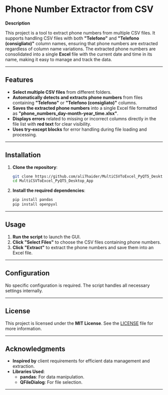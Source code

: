 # Phone Number Extractor from CSV

**Description**

This project is a tool to extract phone numbers from multiple CSV files. It supports handling CSV files with both **"Telefono"** and **"Telefono (consigliato)"** column names, ensuring that phone numbers are extracted regardless of column name variations. The extracted phone numbers are consolidated into a single **Excel** file with the current date and time in its name, making it easy to manage and track the data.

---

## Features

- **Select multiple CSV files** from different folders.
- **Automatically detects and extracts phone numbers** from files containing **"Telefono"** or **"Telefono (consigliato)"** columns.
- **Saves the extracted phone numbers** into a single Excel file formatted as **"phone_numbers_day-month-year_time.xlsx"**.
- **Displays errors** related to missing or incorrect columns directly in the file list with **red text** for clear visibility.
- **Uses try-except blocks** for error handling during file loading and processing.

---

## Installation

1. **Clone the repository**:
   ```bash
   git clone https://github.com/ali7haider/MultiCSVToExcel_PyQT5_Desktop_App.git
   cd MultiCSVToExcel_PyQT5_Desktop_App
   ```

2. **Install the required dependencies**:
   ```bash
   pip install pandas
   pip install openpyxl
   ```

---

## Usage

1. **Run the script** to launch the GUI.
2. **Click "Select Files"** to choose the CSV files containing phone numbers.
3. **Click "Extract"** to extract the phone numbers and save them into an Excel file.

---

## Configuration

No specific configuration is required. The script handles all necessary settings internally.

---

## License

This project is licensed under the **MIT License**. See the [LICENSE](https://opensource.org/licenses/MIT) file for more information.

---

## Acknowledgments

- **Inspired by** client requirements for efficient data management and extraction.
- **Libraries Used**:
  - **pandas**: For data manipulation.
  - **QFileDialog**: For file selection.

---


